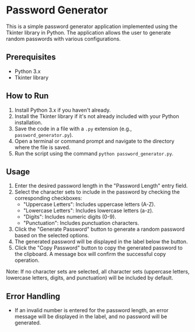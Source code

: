 # Password Generator

This is a simple password generator application implemented using the Tkinter library in Python. The application allows the user to generate random passwords with various configurations.

## Prerequisites
- Python 3.x
- Tkinter library

## How to Run
1. Install Python 3.x if you haven't already.
2. Install the Tkinter library if it's not already included with your Python installation.
3. Save the code in a file with a `.py` extension (e.g., `password_generator.py`).
4. Open a terminal or command prompt and navigate to the directory where the file is saved.
5. Run the script using the command `python password_generator.py`.

## Usage
1. Enter the desired password length in the "Password Length" entry field.
2. Select the character sets to include in the password by checking the corresponding checkboxes:
   - "Uppercase Letters": Includes uppercase letters (A-Z).
   - "Lowercase Letters": Includes lowercase letters (a-z).
   - "Digits": Includes numeric digits (0-9).
   - "Punctuation": Includes punctuation characters.
3. Click the "Generate Password" button to generate a random password based on the selected options.
4. The generated password will be displayed in the label below the button.
5. Click the "Copy Password" button to copy the generated password to the clipboard. A message box will confirm the successful copy operation.

Note: If no character sets are selected, all character sets (uppercase letters, lowercase letters, digits, and punctuation) will be included by default.

## Error Handling
- If an invalid number is entered for the password length, an error message will be displayed in the label, and no password will be generated.
